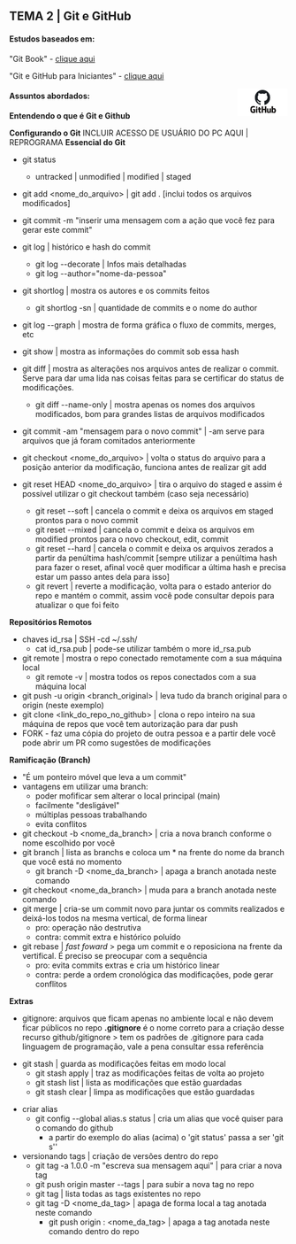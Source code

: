 ## TEMA 2 | Git e GitHub

#### Estudos baseados em: 

"Git Book" - [clique aqui](https://git-scm.com/book/en/v2)

"Git e GitHub para Iniciantes" - [clique aqui](https://www.udemy.com/course/git-e-github-para-iniciantes/)

<img height="50" align="right" src="./img/github.png">

#### Assuntos abordados:

<b>Entendendo o que é Git e Github</b>

<b>Configurando o Git</b>
INCLUIR ACESSO DE USUÁRIO DO PC AQUI | REPROGRAMA
<b>Essencial do Git</b>
- git status
    - untracked | unmodified | modified | staged
- git add <nome_do_arquivo> | git add . [inclui todos os arquivos modificados]
- git commit -m "inserir uma mensagem com a ação que você fez para gerar este commit"
- git log | histórico e hash do commit
    - git log --decorate | Infos mais detalhadas
    - git log --author="nome-da-pessoa"
- git shortlog | mostra os autores e os commits feitos
    - git shortlog -sn | quantidade de commits e o nome do author
- git log --graph | mostra de forma gráfica o fluxo de commits, merges, etc

- git show <hash> | mostra as informações do commit sob essa hash
- git diff | mostra as alterações nos arquivos antes de realizar o commit. Serve para dar uma lida nas coisas feitas para se certificar do status de modificações.
    - git diff --name-only | mostra apenas os nomes dos arquivos modificados, bom para grandes listas de arquivos modificados
- git commit -am "mensagem para o novo commit" | -am serve para arquivos que já foram comitados anteriormente
- git checkout <nome_do_arquivo> | volta o status do arquivo para a posição anterior da modificação, funciona antes de realizar git add 
- git reset HEAD <nome_do_arquivo> | tira o arquivo do staged e assim é possível utilizar o git checkout também (caso seja necessário)
    - git reset --soft | cancela o commit e deixa os arquivos em staged prontos para o novo commit
    - git reset --mixed | cancela o commit e deixa os arquivos em modified prontos para o novo checkout, edit, commit
    - git reset --hard | cancela o commit e deixa os arquivos zerados a partir da penúltima hash/commit
[sempre utilizar a penúltima hash para fazer o reset, afinal você quer modificar a última hash e precisa estar um passo antes dela para isso]    
    - git revert <hash> | reverte a modificação, volta para o estado anterior do repo e mantém o commit, assim você pode consultar depois para atualizar o que foi feito

<b>Repositórios Remotos</b>
- chaves id_rsa | SSH 
    -cd ~/.ssh/
    - cat id_rsa.pub | pode-se utilizar também o more id_rsa.pub
- git remote | mostra o repo conectado remotamente com a sua máquina local
    - git remote -v | mostra todos os repos conectados  com a sua máquina local
- git push -u origin <branch_original> | leva tudo da branch original para o origin (neste exemplo)
- git clone <link_do_repo_no_github> | clona o repo inteiro na sua máquina de repos que você tem autorização para dar push 
- FORK - faz uma cópia do projeto de outra pessoa e a partir dele você pode abrir um PR como sugestões de modificações

<b>Ramificação (Branch)</b>
- "É um ponteiro móvel que leva a um commit"
- vantagens em utilizar uma branch:
    - poder mofificar sem alterar o local principal (main)
    - facilmente "desligável"
    - múltiplas pessoas trabalhando
    - evita conflitos
- git checkout -b <nome_da_branch> | cria a nova branch conforme o nome escolhido por você
- git branch | lista as branchs e coloca um * na frente do nome da branch que você está no momento 
    - git branch -D <nome_da_branch> | apaga a branch anotada neste comando
- git checkout <nome_da_branch> | muda para a branch anotada neste comando
- git merge | cria-se um commit novo para juntar os commits realizados e deixá-los todos na mesma vertical, de forma linear
    * pro: operação não destrutiva
    * contra: commit extra e histórico poluído
- git rebase | <i>fast foward</i> > pega um commit e o reposiciona na frente da vertifical. É preciso se preocupar com a sequência
    * pro: evita commits extras e cria um histórico linear
    * contra: perde a ordem cronológica das modificações, pode gerar conflitos 

<b>Extras</b>
* gitignore: arquivos que ficam apenas no ambiente local e não devem ficar públicos no repo
    <b>.gitignore</b> é o nome correto para a criação desse recurso
    github/gitignore > tem os padrões de .gitignore para cada linguagem de programação, vale a pena consultar essa referência
- git stash | guarda as modificações feitas em modo local 
    - git stash apply | traz as modificações feitas de volta ao projeto
    - git stash list | lista as modificações que estão guardadas
    - git stash clear | limpa as modificações que estão guardadas
* criar alias
    - git config --global alias.s status | cria um alias que você quiser para o comando do github
        * a partir do exemplo do alias (acima) o 'git status' passa a ser 'git s''
* versionando tags | criação de versões dentro do repo 
    - git tag -a 1.0.0 -m "escreva sua mensagem aqui" | para criar a nova tag
    - git push origin master --tags | para subir a nova tag no repo    
    - git tag | lista todas as tags existentes no repo
    - git tag -D <nome_da_tag> | apaga de forma local a tag anotada neste comando
        - git push origin : <nome_da_tag> | apaga a tag anotada neste comando dentro do repo
